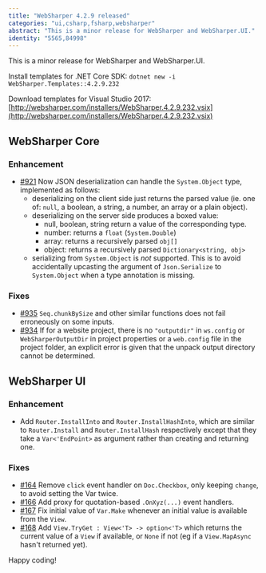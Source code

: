 ```yaml
---
title: "WebSharper 4.2.9 released"
categories: "ui,csharp,fsharp,websharper"
abstract: "This is a minor release for WebSharper and WebSharper.UI."
identity: "5565,84998"
---
```

This is a minor release for WebSharper and WebSharper.UI.

Install templates for .NET Core SDK: `dotnet new -i WebSharper.Templates::4.2.9.232`

Download templates for Visual Studio 2017: [http://websharper.com/installers/WebSharper.4.2.9.232.vsix](http://websharper.com/installers/WebSharper.4.2.9.232.vsix)

## WebSharper Core

### Enhancement

* [#921](https://github.com/dotnet-websharper/core/issues/921) Now JSON deserialization can handle the `System.Object` type, implemented as follows:
  * deserializing on the client side just returns the parsed value (ie. one of: `null`, a boolean, a string, a number, an array or a plain object).
  * deserializing on the server side produces a boxed value:
    * null, boolean, string return a value of the corresponding type.
    * number: returns a `float` (`System.Double`)
    * array: returns a recursively parsed `obj[]`
    * object: returns a recursively parsed `Dictionary<string, obj>`
  * serializing from `System.Object` is _not_ supported. This is to avoid accidentally upcasting the argument of `Json.Serialize` to `System.Object` when a type annotation is missing.

### Fixes

* [#935](https://github.com/dotnet-websharper/core/issues/935) `Seq.chunkBySize` and other similar functions does not fail erroneously on some inputs.
* [#934](https://github.com/dotnet-websharper/core/issues/934) If for a website project, there is no `"outputdir"` in `ws.config` or `WebSharperOutputDir` in project properties or a `web.config` file in the project folder, an explicit error is given that the unpack output directory cannot be determined.

## WebSharper UI

### Enhancement

* Add `Router.InstallInto` and `Router.InstallHashInto`, which are similar to `Router.Install` and `Router.InstallHash` respectively except that they take a `Var<'EndPoint>` as argument rather than creating and returning one.

### Fixes

* [#164](https://github.com/dotnet-websharper/ui/issues/164) Remove `click` event handler on `Doc.Checkbox`, only keeping `change`, to avoid setting the Var twice.
* [#166](https://github.com/dotnet-websharper/ui/issues/166) Add proxy for quotation-based `.OnXyz(...)` event handlers.
* [#167](https://github.com/dotnet-websharper/ui/issues/167) Fix initial value of `Var.Make` whenever an initial value is available from the `View`.
* [#168](https://github.com/dotnet-websharper/ui/issues/168) Add `View.TryGet : View<'T> -> option<'T>` which returns the current value of a `View` if available, or `None` if not (eg if a `View.MapAsync` hasn't returned yet).

Happy coding!
